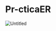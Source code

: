 # Pr-cticaER

![Untitled](https://github.com/user-attachments/assets/6e6489ed-87ca-4ee4-bd49-bd30e13d726c)
